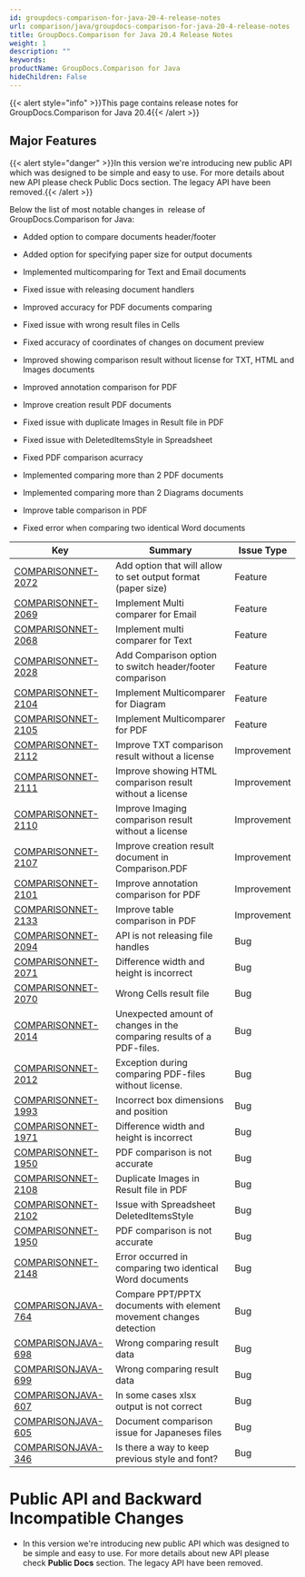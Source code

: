 ```yaml
---
id: groupdocs-comparison-for-java-20-4-release-notes
url: comparison/java/groupdocs-comparison-for-java-20-4-release-notes
title: GroupDocs.Comparison for Java 20.4 Release Notes
weight: 1
description: ""
keywords: 
productName: GroupDocs.Comparison for Java
hideChildren: False
---
```

{{< alert style="info" >}}This page contains release notes for GroupDocs.Comparison for Java 20.4{{< /alert >}}

## Major Features

{{< alert style="danger" >}}In this version we're introducing new public API which was designed to be simple and easy to use. For more details about new API please check Public Docs section. The legacy API have been removed.{{< /alert >}}

Below the list of most notable changes in  release of GroupDocs.Comparison for Java:

*   Added option to compare documents header/footer
*   Added option for specifying paper size for output documents
*   Implemented multicomparing for Text and Email documents
*   Fixed issue with releasing document handlers
*   Improved accuracy for PDF documents comparing
*   Fixed issue with wrong result files in Cells
*   Fixed accuracy of coordinates of changes on document preview
*   Improved showing comparison result without license for TXT, HTML and Images documents
*   Improved annotation comparison for PDF
*   Improve creation result PDF documents 
*   Fixed issue with duplicate Images in Result file in PDF
*   Fixed issue with DeletedItemsStyle in Spreadsheet
*   Fixed PDF comparison acurracy
*   Implemented comparing more than 2 PDF documents
*   Implemented comparing more than 2 Diagrams documents
*   Improve table comparison in PDF
    
*   Fixed error when comparing two identical Word documents 

| Key | Summary | Issue Type |
| --- | --- | --- |
| [COMPARISONNET-2072](https://issue.lisbon.dynabic.com/issues/COMPARISONNET-2072) | Add option that will allow to set output format (paper size) | Feature |
| [COMPARISONNET-2069](https://issue.lisbon.dynabic.com/issues/COMPARISONNET-2069) | Implement Multi comparer for Email | Feature |
| [COMPARISONNET-2068](https://issue.lisbon.dynabic.com/issues/COMPARISONNET-2068)  | Implement multi comparer for Text | Feature |
| [COMPARISONNET-2028](https://issue.lisbon.dynabic.com/issues/COMPARISONNET-2028)  | Add Comparison option to switch header/footer comparison | Feature |
| [COMPARISONNET-2104](https://issue.lisbon.dynabic.com/issues/COMPARISONNET-2104) | Implement Multicomparer for Diagram | Feature |
| [COMPARISONNET-2105](https://issue.lisbon.dynabic.com/issues/COMPARISONNET-2105)  | Implement Multicomparer for PDF | Feature |
| [COMPARISONNET-2112](https://issue.lisbon.dynabic.com/issues/COMPARISONNET-2112) | Improve TXT comparison result without a license | Improvement |
| [COMPARISONNET-2111](https://issue.lisbon.dynabic.com/issues/COMPARISONNET-2111) | Improve showing HTML comparison result without a license | Improvement |
| [COMPARISONNET-2110](https://issue.lisbon.dynabic.com/issues/COMPARISONNET-2110) | Improve Imaging comparison result without a license | Improvement |
| [COMPARISONNET-2107](https://issue.lisbon.dynabic.com/issues/COMPARISONNET-2107) | Improve creation result document in Comparison.PDF | Improvement |
| [COMPARISONNET-2101](https://issue.lisbon.dynabic.com/issues/COMPARISONNET-2101) | Improve annotation comparison for PDF | Improvement |
| [COMPARISONNET-2133](https://issue.lisbon.dynabic.com/issues/COMPARISONNET-2133)  | Improve table comparison in PDF | Improvement |
| [COMPARISONNET-2094](https://issue.lisbon.dynabic.com/issues/COMPARISONNET-2094)   | API is not releasing file handles | Bug |
| [COMPARISONNET-2071](https://issue.lisbon.dynabic.com/issues/COMPARISONNET-2071)  | Difference width and height is incorrect | Bug |
| [COMPARISONNET-2070](https://issue.lisbon.dynabic.com/issues/COMPARISONNET-2070)   | Wrong Cells result file | Bug |
| [COMPARISONNET-2014](https://issue.lisbon.dynabic.com/issues/COMPARISONNET-2014)  | Unexpected amount of changes in the comparing results of a PDF-files. | Bug |
| [COMPARISONNET-2012](https://issue.lisbon.dynabic.com/issues/COMPARISONNET-2012)   | Exception during comparing PDF-files without license. | Bug |
| [COMPARISONNET-1993](https://issue.lisbon.dynabic.com/issues/COMPARISONNET-1993) | Incorrect box dimensions and position | Bug |
| [COMPARISONNET-1971](https://issue.lisbon.dynabic.com/issues/COMPARISONNET-1971) | Difference width and height is incorrect | Bug |
| [COMPARISONNET-1950](https://issue.lisbon.dynabic.com/issues/COMPARISONNET-1950) | PDF comparison is not accurate | Bug |
| [COMPARISONNET-2108](https://issue.lisbon.dynabic.com/issues/COMPARISONNET-2108) | Duplicate Images in Result file in PDF | Bug |
| [COMPARISONNET-2102](https://issue.lisbon.dynabic.com/issues/COMPARISONNET-2102) | Issue with Spreadsheet DeletedItemsStyle | Bug |
| [COMPARISONNET-1950](https://issue.lisbon.dynabic.com/issues/COMPARISONNET-1950) | PDF comparison is not accurate | Bug |
| [COMPARISONNET-2148](https://issue.lisbon.dynabic.com/issues/COMPARISONNET-2148)  | Error occurred in comparing two identical Word documents | Bug |
| [COMPARISONJAVA-764](https://issue.lisbon.dynabic.com/issues/COMPARISONJAVA-764 "https://issue.lisbon.dynabic.com/issues/COMPARISONJAVA-764") | Compare PPT/PPTX documents with element movement changes detection | Bug |
| [COMPARISONJAVA-698](https://issue.lisbon.dynabic.com/issues/COMPARISONJAVA-698 "https://issue.lisbon.dynabic.com/issues/COMPARISONJAVA-698") | Wrong comparing result data | Bug |
| [COMPARISONJAVA-699](https://issue.lisbon.dynabic.com/issues/COMPARISONJAVA-699 "https://issue.lisbon.dynabic.com/issues/COMPARISONJAVA-699") | Wrong comparing result data | Bug |
| [COMPARISONJAVA-607](https://issue.lisbon.dynabic.com/issues/COMPARISONJAVA-607 "https://issue.lisbon.dynabic.com/issues/COMPARISONJAVA-607") | In some cases xlsx output is not correct | Bug |
| [COMPARISONJAVA-605](https://issue.lisbon.dynabic.com/issues/COMPARISONJAVA-605 "https://issue.lisbon.dynabic.com/issues/COMPARISONJAVA-605") | Document comparison issue for Japaneses files | Bug |
| [COMPARISONJAVA-346](https://issue.lisbon.dynabic.com/issues/COMPARISONJAVA-346 "https://issue.lisbon.dynabic.com/issues/COMPARISONJAVA-346") | Is there a way to keep previous style and font? | Bug |

# Public API and Backward Incompatible Changes

*   In this version we're introducing new public API which was designed to be simple and easy to use. For more details about new API please check **Public Docs** section. The legacy API have been removed.
